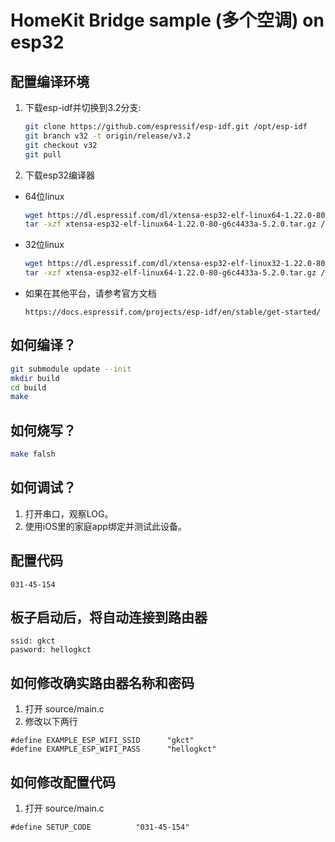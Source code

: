 # HomeKit Bridge sample (多个空调) on esp32

## 配置编译环境
1. 下载esp-idf并切换到3.2分支:

   ```bash
   git clone https://github.com/espressif/esp-idf.git /opt/esp-idf
   git branch v32 -t origin/release/v3.2
   git checkout v32
   git pull
   ```
2. 下载esp32编译器

* 64位linux

  ```bash
  wget https://dl.espressif.com/dl/xtensa-esp32-elf-linux64-1.22.0-80-g6c4433a-5.2.0.tar.gz
  tar -xzf xtensa-esp32-elf-linux64-1.22.0-80-g6c4433a-5.2.0.tar.gz /opt/
  ```

* 32位linux

  ```bash
  wget https://dl.espressif.com/dl/xtensa-esp32-elf-linux32-1.22.0-80-g6c4433a-5.2.0.tar.gz
  tar -xzf xtensa-esp32-elf-linux64-1.22.0-80-g6c4433a-5.2.0.tar.gz /opt/
  ```

* 如果在其他平台，请参考官方文档

  ```
  https://docs.espressif.com/projects/esp-idf/en/stable/get-started/
  ```

  

## 如何编译？
```bash
git submodule update --init
mkdir build
cd build
make
```

## 如何烧写？ 
```bash
make falsh
```

## 如何调试？
1. 打开串口，观察LOG。
2. 使用iOS里的家庭app绑定并测试此设备。

## 配置代码
```
031-45-154
```

## 板子启动后，将自动连接到路由器
```
ssid: gkct
pasword: hellogkct
```

## 如何修改确实路由器名称和密码
1. 打开 source/main.c
2. 修改以下两行
```
#define EXAMPLE_ESP_WIFI_SSID      "gkct"
#define EXAMPLE_ESP_WIFI_PASS      "hellogkct"
```

## 如何修改配置代码
1. 打开 source/main.c
```
#define SETUP_CODE          "031-45-154"
```

